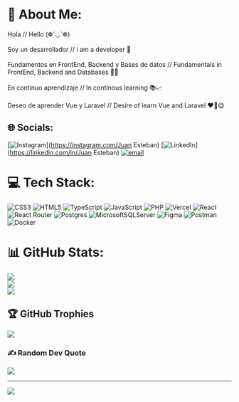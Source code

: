 # 💫 About Me:
Hola // Hello (❁´◡`❁)<br><br>Soy un desarrollador // i am a developer 🙌<br><br>Fundamentos en FrontEnd, Backend y Bases de datos // Fundamentals in FrontEnd, Backend and Databases 🎉🎊<br><br>En continuo aprendizaje // In continous learning 📚📈<br><br>Deseo de aprender Vue y Laravel // Desire of learn Vue and Laravel ❤️‍🔥😋


## 🌐 Socials:
[![Instagram](https://img.shields.io/badge/Instagram-%23E4405F.svg?logo=Instagram&logoColor=white)](https://instagram.com/Juan Esteban) [![LinkedIn](https://img.shields.io/badge/LinkedIn-%230077B5.svg?logo=linkedin&logoColor=white)](https://linkedin.com/in/Juan Esteban) [![email](https://img.shields.io/badge/Email-D14836?logo=gmail&logoColor=white)](mailto:raigozacarmonaesteban@gmail.com) 

# 💻 Tech Stack:
![CSS3](https://img.shields.io/badge/css3-%231572B6.svg?style=for-the-badge&logo=css3&logoColor=white) ![HTML5](https://img.shields.io/badge/html5-%23E34F26.svg?style=for-the-badge&logo=html5&logoColor=white) ![TypeScript](https://img.shields.io/badge/typescript-%23007ACC.svg?style=for-the-badge&logo=typescript&logoColor=white) ![JavaScript](https://img.shields.io/badge/javascript-%23323330.svg?style=for-the-badge&logo=javascript&logoColor=%23F7DF1E) ![PHP](https://img.shields.io/badge/php-%23777BB4.svg?style=for-the-badge&logo=php&logoColor=white) ![Vercel](https://img.shields.io/badge/vercel-%23000000.svg?style=for-the-badge&logo=vercel&logoColor=white) ![React](https://img.shields.io/badge/react-%2320232a.svg?style=for-the-badge&logo=react&logoColor=%2361DAFB) ![React Router](https://img.shields.io/badge/React_Router-CA4245?style=for-the-badge&logo=react-router&logoColor=white) ![Postgres](https://img.shields.io/badge/postgres-%23316192.svg?style=for-the-badge&logo=postgresql&logoColor=white) ![MicrosoftSQLServer](https://img.shields.io/badge/Microsoft%20SQL%20Server-CC2927?style=for-the-badge&logo=microsoft%20sql%20server&logoColor=white) ![Figma](https://img.shields.io/badge/figma-%23F24E1E.svg?style=for-the-badge&logo=figma&logoColor=white) ![Postman](https://img.shields.io/badge/Postman-FF6C37?style=for-the-badge&logo=postman&logoColor=white) ![Docker](https://img.shields.io/badge/docker-%230db7ed.svg?style=for-the-badge&logo=docker&logoColor=white)
# 📊 GitHub Stats:
![](https://github-readme-stats.vercel.app/api?username=FlipQrk&theme=prussian&hide_border=false&include_all_commits=false&count_private=false)<br/>
![](https://nirzak-streak-stats.vercel.app/?user=FlipQrk&theme=prussian&hide_border=false)<br/>
![](https://github-readme-stats.vercel.app/api/top-langs/?username=FlipQrk&theme=prussian&hide_border=false&include_all_commits=false&count_private=false&layout=compact)

## 🏆 GitHub Trophies
![](https://github-profile-trophy.vercel.app/?username=FlipQrk&theme=shadow_red&no-frame=false&no-bg=true&margin-w=4)

### ✍️ Random Dev Quote
![](https://quotes-github-readme.vercel.app/api?type=horizontal&theme=tokyonight)

---
[![](https://visitcount.itsvg.in/api?id=FlipQrk&icon=6&color=5)](https://visitcount.itsvg.in)

<!-- Proudly created with GPRM ( https://gprm.itsvg.in ) -->